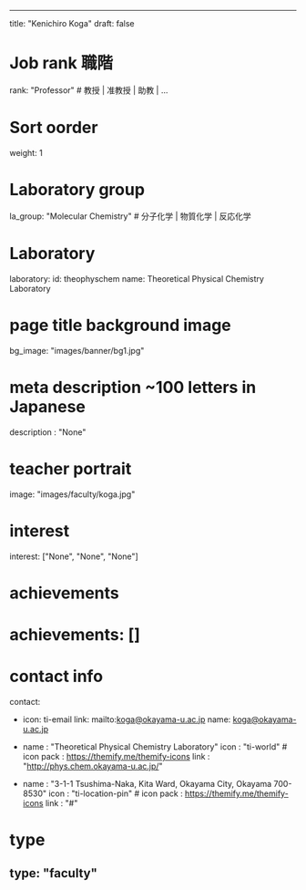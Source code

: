 ---

title: "Kenichiro Koga"
draft: false

# Job rank 職階

rank: "Professor" # 教授 | 准教授 | 助教 | ...

# Sort oorder

weight: 1

# Laboratory group

la_group: "Molecular Chemistry" # 分子化学 | 物質化学 | 反応化学

# Laboratory

laboratory:
  id: theophyschem
  name: Theoretical Physical Chemistry Laboratory

# page title background image

bg_image: "images/banner/bg1.jpg"

# meta description ~100 letters in Japanese

description : "None"

# teacher portrait

image: "images/faculty/koga.jpg"

# interest

interest: ["None", "None", "None"]

# achievements

# achievements: []

# contact info

contact:

- icon: ti-email
  link: mailto:koga@okayama-u.ac.jp
  name: koga@okayama-u.ac.jp

- name : "Theoretical Physical Chemistry Laboratory"
  icon : "ti-world" # icon pack : https://themify.me/themify-icons
  link : "http://phys.chem.okayama-u.ac.jp/"

- name : "3-1-1 Tsushima-Naka, Kita Ward, Okayama City, Okayama 700-8530"
  icon : "ti-location-pin" # icon pack : https://themify.me/themify-icons
  link : "#"

# type

type: "faculty"
---